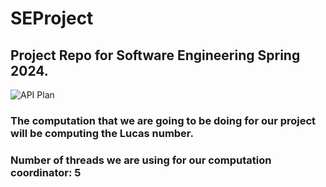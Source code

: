 # SEProject

## Project Repo for Software Engineering Spring 2024.

![API Plan](https://github.com/Nerkled/SEProject/assets/125415992/eef8fe3c-3d19-478c-beb5-50b32d41662f)

### The computation that we are going to be doing for our project will be computing the Lucas number.

### Number of threads we are using for our computation coordinator: 5
